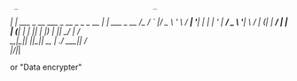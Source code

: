     _                                  _                   
  __| | ___ _ __   ___ _ __ _   _ _ __ | |_ ___ _ __  __/\__
 / _` |/ _ \ '_ \ / __| '__| | | | '_ \| __/ _ \ '__| \    /
| (_| |  __/ | | | (__| |  | |_| | |_) | ||  __/ |    /_  _\
 \__,_|\___|_| |_|\___|_|   \__, | .__/ \__\___|_|      \/  
                            |___/|_|                        


or "Data encrypter"
